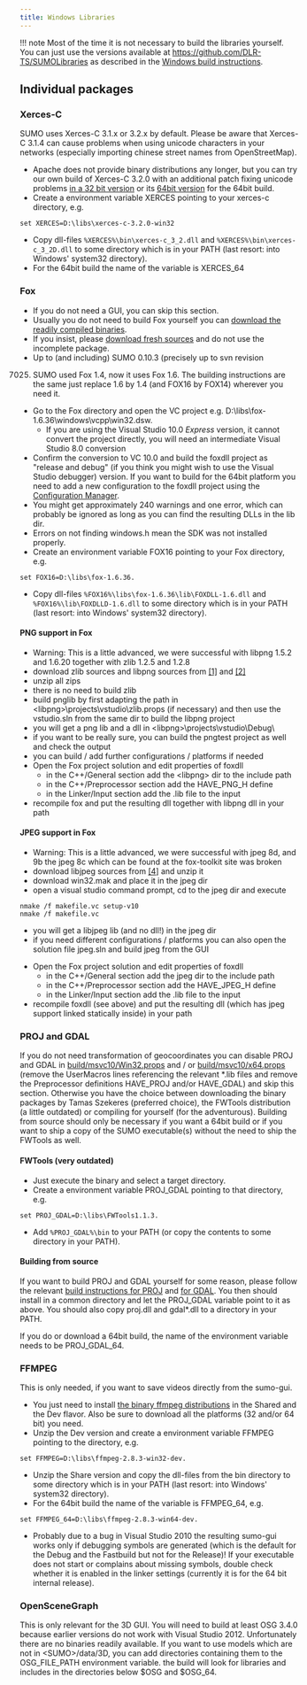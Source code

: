 ```yaml
---
title: Windows Libraries
---
```


!!! note
    Most of the time it is not necessary to build the libraries yourself. You can just use the versions available at <https://github.com/DLR-TS/SUMOLibraries> as described in the [Windows build instructions](../Installing/Windows_Build.md#libraries).

## Individual packages

### Xerces-C

SUMO uses Xerces-C 3.1.x or 3.2.x by default. Please be
aware that Xerces-C 3.1.4 can cause problems when using unicode
characters in your networks (especially importing chinese street names
from OpenStreetMap).

- Apache does not provide binary distributions any longer, but you can
  try our own build of Xerces-C 3.2.0 with an additional patch fixing
  unicode problems [in a 32 bit
  version](https://sourceforge.net/projects/sumo/files/dependencies/xerces-c-3.2.0-win32vc12.zip)
  or its [64bit
  version](https://sourceforge.net/projects/sumo/files/dependencies/xerces-c-3.2.0-win64vc12.zip)
  for the 64bit build.
- Create a environment variable XERCES pointing to your xerces-c
  directory, e.g.

```
set XERCES=D:\libs\xerces-c-3.2.0-win32
```

- Copy dll-files `%XERCES%\bin\xerces-c_3_2.dll` and
  `%XERCES%\bin\xerces-c_3_2D.dll` to some directory which is in your
  PATH (last resort: into Windows' system32 directory).
- For the 64bit build the name of the variable is XERCES_64

### Fox

- If you do not need a GUI, you can skip this section.
- Usually you do not need to build Fox yourself you can [download the
readily compiled
binaries](https://sourceforge.net/projects/sumo/files/dependencies/).
- If you insist, please [download fresh
sources](https://www.fox-toolkit.org/download.html) and do not use
the incomplete package.
- Up to (and including) SUMO 0.10.3 (precisely up to svn revision
7025) SUMO used Fox 1.4, now it uses Fox 1.6. The building
instructions are the same just replace 1.6 by 1.4 (and FOX16 by
FOX14) wherever you need it.
- Go to the Fox directory and open the VC project e.g.
D:\\libs\\fox-1.6.36\\windows\\vcpp\\win32.dsw.
  - If you are using the Visual Studio 10.0 *Express* version, it
    cannot convert the project directly, you will need an
    intermediate Visual Studio 8.0 conversion
- Confirm the conversion to VC 10.0 and build the foxdll project as
"release and debug" (if you think you might wish to use the Visual
Studio debugger) version. If you want to build for the 64bit
platform you need to add a new configuration to the foxdll project
using the
[Configuration Manager](https://msdn.microsoft.com/en-us/library/t1hy4dhz(VS.80>).aspx).
- You might get approximately 240 warnings and one error, which can
probably be ignored as long as you can find the resulting DLLs in
the lib dir.
- Errors on not finding windows.h mean the SDK was not installed
properly.
- Create an environment variable FOX16 pointing to your Fox directory,
e.g.

```
set FOX16=D:\libs\fox-1.6.36.
```

- Copy dll-files `%FOX16%\libs\fox-1.6.36\lib\FOXDLL-1.6.dll` and
  `%FOX16%\lib\FOXDLLD-1.6.dll` to some directory which is in your
  PATH (last resort: into Windows' system32 directory).

#### PNG support in Fox

- Warning: This is a little advanced, we were successful with libpng
1.5.2 and 1.6.20 together with zlib 1.2.5 and 1.2.8
- download zlib sources and libpng sources from
[\[1\]](https://www.libpng.org/pub/png/libpng.html) and
[\[2\]](https://www.zlib.net/)
- unzip all zips
- there is no need to build zlib
- build pnglib by first adapting the path in
<libpng\>\\projects\\vstudio\\zlib.props (if necessary) and then use
the vstudio.sln from the same dir to build the libpng project
- you will get a png lib and a dll in
<libpng\>\\projects\\vstudio\\Debug\\
- if you want to be really sure, you can build the pngtest project as
well and check the output
- you can build / add further configurations / platforms if needed
- Open the Fox project solution and edit properties of foxdll
  - in the C++/General section add the <libpng\> dir to the include
    path
  - in the C++/Preprocessor section add the HAVE_PNG_H define
  - in the Linker/Input section add the .lib file to the input
- recompile fox and put the resulting dll together with libpng dll in
your path

#### JPEG support in Fox

- Warning: This is a little advanced, we were successful with jpeg 8d,
and 9b the jpeg 8c which can be found at the fox-toolkit site was
broken
- download libjpeg sources from [\[4\]](https://www.ijg.org/) and unzip it
- download win32.mak and place it in the jpeg dir
- open a visual studio command prompt, cd to the jpeg dir and execute

```
nmake /f makefile.vc setup-v10
nmake /f makefile.vc
```

- you will get a libjpeg lib (and no dll\!) in the jpeg dir
- if you need different configurations / platforms you can also open
the solution file jpeg.sln and build jpeg from the GUI

<!-- end list -->

- Open the Fox project solution and edit properties of foxdll
  - in the C++/General section add the jpeg dir to the include path
  - in the C++/Preprocessor section add the HAVE_JPEG_H define
  - in the Linker/Input section add the .lib file to the input
- recompile foxdll (see above) and put the resulting dll (which has
jpeg support linked statically inside) in your path

### PROJ and GDAL

If you do not need transformation of geocoordinates you can disable PROJ
and GDAL in
[build/msvc10/Win32.props](https://apps.sourceforge.net/trac/sumo/browser/trunk/sumo/build/msvc10/Win32.props)
and / or
[build/msvc10/x64.props](https://apps.sourceforge.net/trac/sumo/browser/trunk/sumo/build/msvc10/x64.props)
(remove the UserMacros lines referencing the relevant \*.lib files and
remove the Preprocessor definitions HAVE_PROJ and/or HAVE_GDAL) and
skip this section. Otherwise you have the choice between downloading the
binary packages by Tamas Szekeres (preferred choice), the FWTools
distribution (a little outdated) or compiling for yourself (for the
adventurous). Building from source should only be necessary if you want
a 64bit build or if you want to ship a copy of the SUMO executable(s)
without the need to ship the FWTools as well.

#### FWTools (very outdated)

- Just execute the binary and select a target directory.
- Create a environment variable PROJ_GDAL pointing to that directory,
  e.g.

```
set PROJ_GDAL=D:\libs\FWTools1.1.3.
```

- Add `%PROJ_GDAL%\bin` to your PATH (or copy the contents to some
  directory in your PATH).

#### Building from source

If you want to build PROJ and GDAL yourself for some reason, please
follow the relevant [build instructions for
PROJ](https://proj.org/install.html) and [for
GDAL](https://gdal.org/download.html#build-requirements). You then
should install in a common directory and let the PROJ_GDAL variable
point to it as above. You should also copy proj.dll and gdal\*.dll to a
directory in your PATH.

If you do or download a 64bit build, the name of the environment
variable needs to be PROJ_GDAL_64.

### FFMPEG

This is only needed, if you want to save videos directly from the
sumo-gui.

- You just need to install [the binary ffmpeg
  distributions](https://ffmpeg.org/download.html) in the Shared and
  the Dev flavor. Also be sure to download all the platforms (32
  and/or 64 bit) you need.
- Unzip the Dev version and create a environment variable FFMPEG
  pointing to the directory, e.g.

```
set FFMPEG=D:\libs\ffmpeg-2.8.3-win32-dev.
```

- Unzip the Share version and copy the dll-files from the bin
  directory to some directory which is in your PATH (last resort: into
  Windows' system32 directory).
- For the 64bit build the name of the variable is FFMPEG_64, e.g.

```
set FFMPEG_64=D:\libs\ffmpeg-2.8.3-win64-dev.
```

- Probably due to a bug in Visual Studio 2010 the resulting sumo-gui
  works only if debugging symbols are generated (which is the default
  for the Debug and the Fastbuild but not for the Release)\! If your
  executable does not start or complains about missing symbols, double
  check whether it is enabled in the linker settings (currently it is
  for the 64 bit internal release).

### OpenSceneGraph

This is only relevant for the 3D GUI. You will need to build at least
OSG 3.4.0 because earlier versions do not work with Visual Studio 2012.
Unfortunately there are no binaries readily available. If you want to
use models which are not in <SUMO\>/data/3D, you can add directories
containing them to the OSG_FILE_PATH environment variable. the build
will look for libraries and includes in the directories below $OSG and
$OSG_64.
